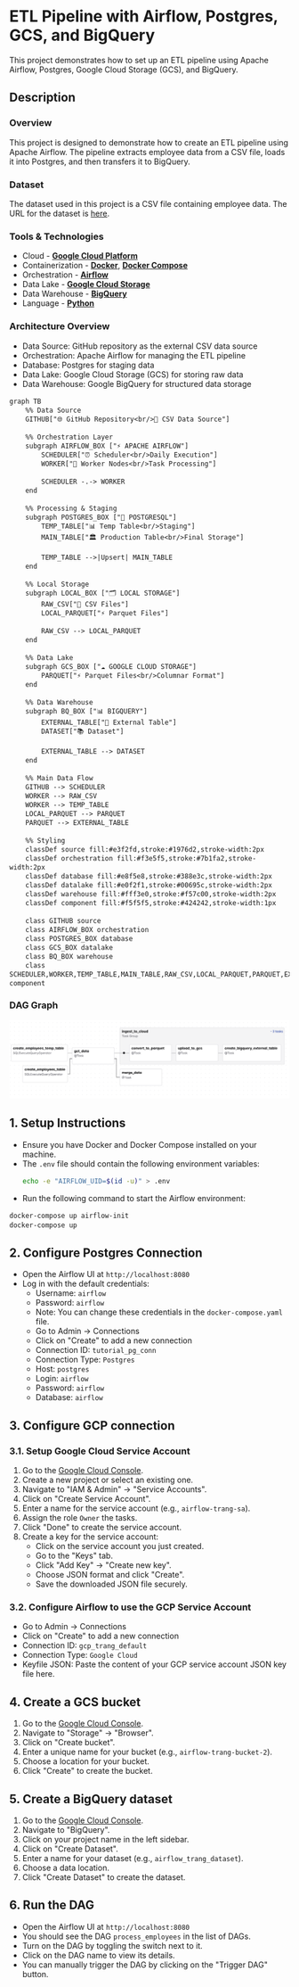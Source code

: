 # ETL Pipeline with Airflow, Postgres, GCS, and BigQuery

This project demonstrates how to set up an ETL pipeline using Apache Airflow, Postgres, Google Cloud Storage (GCS),
and BigQuery.
## Description

### Overview
This project is designed to demonstrate how to create an ETL pipeline using Apache Airflow. 
 The pipeline extracts employee data from a CSV file, loads it into Postgres, and then transfers it to BigQuery.

### Dataset
The dataset used in this project is a CSV file containing employee data.
The URL for the dataset is [here](https://raw.githubusercontent.com/apache/airflow/main/airflow-core/docs/tutorial/pipeline_example.csv).

### Tools & Technologies

- Cloud - [**Google Cloud Platform**](https://cloud.google.com)
- Containerization - [**Docker**](https://www.docker.com), [**Docker Compose**](https://docs.docker.com/compose/)
- Orchestration - [**Airflow**](https://airflow.apache.org)
- Data Lake - [**Google Cloud Storage**](https://cloud.google.com/storage)
- Data Warehouse - [**BigQuery**](https://cloud.google.com/bigquery)
- Language - [**Python**](https://www.python.org)

### Architecture Overview

- Data Source: GitHub repository as the external CSV data source
- Orchestration: Apache Airflow for managing the ETL pipeline
- Database: Postgres for staging data
- Data Lake: Google Cloud Storage (GCS) for storing raw data
- Data Warehouse: Google BigQuery for structured data storage

```mermaid
graph TB
    %% Data Source
    GITHUB["🌐 GitHub Repository<br/>📄 CSV Data Source"]
    
    %% Orchestration Layer
    subgraph AIRFLOW_BOX ["⚡ APACHE AIRFLOW"]
        SCHEDULER["⏰ Scheduler<br/>Daily Execution"]
        WORKER["🔧 Worker Nodes<br/>Task Processing"]
        
        SCHEDULER -.-> WORKER
    end
    
    %% Processing & Staging
    subgraph POSTGRES_BOX ["🐘 POSTGRESQL"]
        TEMP_TABLE["📊 Temp Table<br/>Staging"]
        MAIN_TABLE["🏛️ Production Table<br/>Final Storage"]
        
        TEMP_TABLE -->|Upsert| MAIN_TABLE
    end
    
    %% Local Storage
    subgraph LOCAL_BOX ["🗂️ LOCAL STORAGE"]
        RAW_CSV["📄 CSV Files"]
        LOCAL_PARQUET["⚡ Parquet Files"]
        
        RAW_CSV --> LOCAL_PARQUET
    end
    
    %% Data Lake
    subgraph GCS_BOX ["☁️ GOOGLE CLOUD STORAGE"]
        PARQUET["⚡ Parquet Files<br/>Columnar Format"]
    end
    
    %% Data Warehouse
    subgraph BQ_BOX ["📊 BIGQUERY"]
        EXTERNAL_TABLE["🔗 External Table"]
        DATASET["📚 Dataset"]
        
        EXTERNAL_TABLE --> DATASET
    end
    
    %% Main Data Flow
    GITHUB --> SCHEDULER
    WORKER --> RAW_CSV
    WORKER --> TEMP_TABLE
    LOCAL_PARQUET --> PARQUET
    PARQUET --> EXTERNAL_TABLE
    
    %% Styling
    classDef source fill:#e3f2fd,stroke:#1976d2,stroke-width:2px
    classDef orchestration fill:#f3e5f5,stroke:#7b1fa2,stroke-width:2px
    classDef database fill:#e8f5e8,stroke:#388e3c,stroke-width:2px
    classDef datalake fill:#e0f2f1,stroke:#00695c,stroke-width:2px
    classDef warehouse fill:#fff3e0,stroke:#f57c00,stroke-width:2px
    classDef component fill:#f5f5f5,stroke:#424242,stroke-width:1px
    
    class GITHUB source
    class AIRFLOW_BOX orchestration
    class POSTGRES_BOX database
    class GCS_BOX datalake
    class BQ_BOX warehouse
    class SCHEDULER,WORKER,TEMP_TABLE,MAIN_TABLE,RAW_CSV,LOCAL_PARQUET,PARQUET,EXTERNAL_TABLE,DATASET component
```

### DAG Graph
![DAG](images/process_employees_dag.png)

## 1. Setup Instructions

- Ensure you have Docker and Docker Compose installed on your machine.
- The `.env` file should contain the following environment variables:
  ```bash
  echo -e "AIRFLOW_UID=$(id -u)" > .env
  ```
- Run the following command to start the Airflow environment:
```bash
docker-compose up airflow-init
docker-compose up
```

## 2. Configure Postgres Connection
- Open the Airflow UI at `http://localhost:8080`
- Log in with the default credentials:
  - Username: `airflow`
  - Password: `airflow`
  - Note: You can change these credentials in the `docker-compose.yaml` file.
  - Go to Admin -> Connections
  - Click on "Create" to add a new connection
  - Connection ID: `tutorial_pg_conn`
  - Connection Type: `Postgres`
  - Host: `postgres`
  - Login: `airflow`
  - Password: `airflow`
  - Database: `airflow`

## 3. Configure GCP connection

### 3.1. Setup Google Cloud Service Account
1. Go to the [Google Cloud Console](https://console.cloud.google.com/).
2. Create a new project or select an existing one.
3. Navigate to "IAM & Admin" -> "Service Accounts".
4. Click on "Create Service Account".
5. Enter a name for the service account (e.g., `airflow-trang-sa`).
6. Assign the role `Owner` the tasks.
7. Click "Done" to create the service account.
8. Create a key for the service account:
   - Click on the service account you just created.
   - Go to the "Keys" tab.
   - Click "Add Key" -> "Create new key".
   - Choose JSON format and click "Create".
   - Save the downloaded JSON file securely.

### 3.2. Configure Airflow to use the GCP Service Account
- Go to Admin -> Connections
- Click on "Create" to add a new connection
- Connection ID: `gcp_trang_default`
- Connection Type: `Google Cloud`
- Keyfile JSON: Paste the content of your GCP service account JSON key file here.

## 4. Create a GCS bucket
1. Go to the [Google Cloud Console](https://console.cloud.google.com/).
2. Navigate to "Storage" -> "Browser".
3. Click on "Create bucket".
4. Enter a unique name for your bucket (e.g., `airflow-trang-bucket-2`).
5. Choose a location for your bucket.
6. Click "Create" to create the bucket.


## 5. Create a BigQuery dataset
1. Go to the [Google Cloud Console](https://console.cloud.google.com/).
2. Navigate to "BigQuery".
3. Click on your project name in the left sidebar.
4. Click on "Create Dataset".
5. Enter a name for your dataset (e.g., `airflow_trang_dataset`).
6. Choose a data location.
7. Click "Create Dataset" to create the dataset.

## 6. Run the DAG
- Open the Airflow UI at `http://localhost:8080`
- You should see the DAG `process_employees` in the list of DAGs.
- Turn on the DAG by toggling the switch next to it.
- Click on the DAG name to view its details.
- You can manually trigger the DAG by clicking on the "Trigger DAG" button.